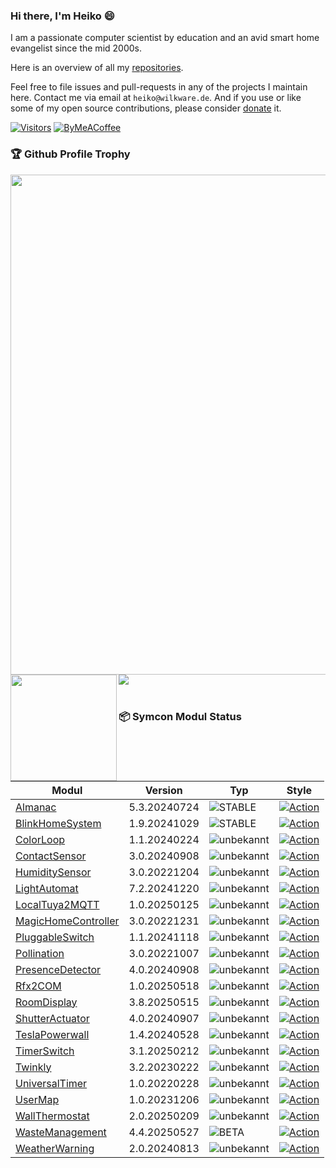 ### Hi there, I'm Heiko 😄

I am a passionate computer scientist by education and an avid smart home evangelist since the mid 2000s. 

Here is an overview of all my [repositories](https://wilkware.github.io).

Feel free to file issues and pull-requests in any of the projects I maintain here. Contact me via email at `heiko@wilkware.de`. And if you use or like some of my open source contributions, please consider [donate](https://www.paypal.com/cgi-bin/webscr?cmd=_s-xclick&hosted_button_id=8816166) it.

[![Visitors](https://api.visitorbadge.io/api/visitors?path=Wilkware&countColor=%23ff9800&style=for-the-badge)](https://wilkware.de)
[![ByMeACoffee](https://img.shields.io/badge/-buy_me_a%C2%A0coffee-gray?style=for-the-badge&logo=buy-me-a-coffee)](https://www.buymeacoffee.com/wilkware)

### 🏆 Github Profile Trophy
<img width=800 src="https://github-profile-trophy.vercel.app/?username=Wilkware&column=8&margin-w=15"/>
<div>
  <img height="170" align="left" src="https://github-readme-stats.vercel.app/api?username=Wilkware&count_private=true&include_all_commits=true&show_icons=true" />
  <img src="https://github-readme-stats.vercel.app/api/top-langs/?username=Wilkware&layout=compact" />
</div>
<br/>

### 📦 Symcon Modul Status

<!-- SYMCON MODULE START -->
| Modul | Version | Typ | Style |
|-------|---------|-----|------ |
| [Almanac](https://github.com/Wilkware/Almanac.git) | 5.3.20240724 | ![STABLE](https://img.shields.io/badge/STABLE-green?style=flat-square) | [![Action](https://img.shields.io/github/actions/workflow/status/Wilkware/Almanac/style.yml?branch=main&label=Test&style=flat-square)](https://github.com/Wilkware/Almanac/actions) |
| [BlinkHomeSystem](https://github.com/Wilkware/BlinkHomeSystem.git) | 1.9.20241029 | ![STABLE](https://img.shields.io/badge/STABLE-green?style=flat-square) | [![Action](https://img.shields.io/github/actions/workflow/status/Wilkware/BlinkHomeSystem/style.yml?branch=main&label=Test&style=flat-square)](https://github.com/Wilkware/BlinkHomeSystem/actions) |
| [ColorLoop](https://github.com/Wilkware/ColorLoop.git) | 1.1.20240224 | ![unbekannt](https://img.shields.io/badge/unbekannt-lightgrey?style=flat-square) | [![Action](https://img.shields.io/github/actions/workflow/status/Wilkware/ColorLoop/style.yml?branch=main&label=Test&style=flat-square)](https://github.com/Wilkware/ColorLoop/actions) |
| [ContactSensor](https://github.com/Wilkware/ContactSensor.git) | 3.0.20240908 | ![unbekannt](https://img.shields.io/badge/unbekannt-lightgrey?style=flat-square) | [![Action](https://img.shields.io/github/actions/workflow/status/Wilkware/ContactSensor/style.yml?branch=main&label=Test&style=flat-square)](https://github.com/Wilkware/ContactSensor/actions) |
| [HumiditySensor](https://github.com/Wilkware/HumiditySensor.git) | 3.0.20221204 | ![unbekannt](https://img.shields.io/badge/unbekannt-lightgrey?style=flat-square) | [![Action](https://img.shields.io/github/actions/workflow/status/Wilkware/HumiditySensor/style.yml?branch=main&label=Test&style=flat-square)](https://github.com/Wilkware/HumiditySensor/actions) |
| [LightAutomat](https://github.com/Wilkware/LightAutomat.git) | 7.2.20241220 | ![unbekannt](https://img.shields.io/badge/unbekannt-lightgrey?style=flat-square) | [![Action](https://img.shields.io/github/actions/workflow/status/Wilkware/LightAutomat/style.yml?branch=main&label=Test&style=flat-square)](https://github.com/Wilkware/LightAutomat/actions) |
| [LocalTuya2MQTT](https://github.com/Wilkware/LocalTuya2MQTT.git) | 1.0.20250125 | ![unbekannt](https://img.shields.io/badge/unbekannt-lightgrey?style=flat-square) | [![Action](https://img.shields.io/github/actions/workflow/status/Wilkware/LocalTuya2MQTT/style.yml?branch=main&label=Test&style=flat-square)](https://github.com/Wilkware/LocalTuya2MQTT/actions) |
| [MagicHomeController](https://github.com/Wilkware/MagicHomeController.git) | 3.0.20221231 | ![unbekannt](https://img.shields.io/badge/unbekannt-lightgrey?style=flat-square) | [![Action](https://img.shields.io/github/actions/workflow/status/Wilkware/MagicHomeController/style.yml?branch=main&label=Test&style=flat-square)](https://github.com/Wilkware/MagicHomeController/actions) |
| [PluggableSwitch](https://github.com/Wilkware/PluggableSwitch.git) | 1.1.20241118 | ![unbekannt](https://img.shields.io/badge/unbekannt-lightgrey?style=flat-square) | [![Action](https://img.shields.io/github/actions/workflow/status/Wilkware/PluggableSwitch/style.yml?branch=main&label=Test&style=flat-square)](https://github.com/Wilkware/PluggableSwitch/actions) |
| [Pollination](https://github.com/Wilkware/Pollination.git) | 3.0.20221007 | ![unbekannt](https://img.shields.io/badge/unbekannt-lightgrey?style=flat-square) | [![Action](https://img.shields.io/github/actions/workflow/status/Wilkware/Pollination/style.yml?branch=main&label=Test&style=flat-square)](https://github.com/Wilkware/Pollination/actions) |
| [PresenceDetector](https://github.com/Wilkware/PresenceDetector.git) | 4.0.20240908 | ![unbekannt](https://img.shields.io/badge/unbekannt-lightgrey?style=flat-square) | [![Action](https://img.shields.io/github/actions/workflow/status/Wilkware/PresenceDetector/style.yml?branch=main&label=Test&style=flat-square)](https://github.com/Wilkware/PresenceDetector/actions) |
| [Rfx2COM](https://github.com/Wilkware/Rfx2COM.git) | 1.0.20250518 | ![unbekannt](https://img.shields.io/badge/unbekannt-lightgrey?style=flat-square) | [![Action](https://img.shields.io/github/actions/workflow/status/Wilkware/Rfx2COM/style.yml?branch=main&label=Test&style=flat-square)](https://github.com/Wilkware/Rfx2COM/actions) |
| [RoomDisplay](https://github.com/Wilkware/RoomDisplay.git) | 3.8.20250515 | ![unbekannt](https://img.shields.io/badge/unbekannt-lightgrey?style=flat-square) | [![Action](https://img.shields.io/github/actions/workflow/status/Wilkware/RoomDisplay/style.yml?branch=main&label=Test&style=flat-square)](https://github.com/Wilkware/RoomDisplay/actions) |
| [ShutterActuator](https://github.com/Wilkware/ShutterActuator.git) | 4.0.20240907 | ![unbekannt](https://img.shields.io/badge/unbekannt-lightgrey?style=flat-square) | [![Action](https://img.shields.io/github/actions/workflow/status/Wilkware/ShutterActuator/style.yml?branch=main&label=Test&style=flat-square)](https://github.com/Wilkware/ShutterActuator/actions) |
| [TeslaPowerwall](https://github.com/Wilkware/TeslaPowerwall.git) | 1.4.20240528 | ![unbekannt](https://img.shields.io/badge/unbekannt-lightgrey?style=flat-square) | [![Action](https://img.shields.io/github/actions/workflow/status/Wilkware/TeslaPowerwall/style.yml?branch=main&label=Test&style=flat-square)](https://github.com/Wilkware/TeslaPowerwall/actions) |
| [TimerSwitch](https://github.com/Wilkware/TimerSwitch.git) | 3.1.20250212 | ![unbekannt](https://img.shields.io/badge/unbekannt-lightgrey?style=flat-square) | [![Action](https://img.shields.io/github/actions/workflow/status/Wilkware/TimerSwitch/style.yml?branch=main&label=Test&style=flat-square)](https://github.com/Wilkware/TimerSwitch/actions) |
| [Twinkly](https://github.com/Wilkware/Twinkly.git) | 3.2.20230222 | ![unbekannt](https://img.shields.io/badge/unbekannt-lightgrey?style=flat-square) | [![Action](https://img.shields.io/github/actions/workflow/status/Wilkware/Twinkly/style.yml?branch=main&label=Test&style=flat-square)](https://github.com/Wilkware/Twinkly/actions) |
| [UniversalTimer](https://github.com/Wilkware/UniversalTimer.git) | 1.0.20220228 | ![unbekannt](https://img.shields.io/badge/unbekannt-lightgrey?style=flat-square) | [![Action](https://img.shields.io/github/actions/workflow/status/Wilkware/UniversalTimer/style.yml?branch=main&label=Test&style=flat-square)](https://github.com/Wilkware/UniversalTimer/actions) |
| [UserMap](https://github.com/Wilkware/UserMap.git) | 1.0.20231206 | ![unbekannt](https://img.shields.io/badge/unbekannt-lightgrey?style=flat-square) | [![Action](https://img.shields.io/github/actions/workflow/status/Wilkware/UserMap/style.yml?branch=main&label=Test&style=flat-square)](https://github.com/Wilkware/UserMap/actions) |
| [WallThermostat](https://github.com/Wilkware/WallThermostat.git) | 2.0.20250209 | ![unbekannt](https://img.shields.io/badge/unbekannt-lightgrey?style=flat-square) | [![Action](https://img.shields.io/github/actions/workflow/status/Wilkware/WallThermostat/style.yml?branch=main&label=Test&style=flat-square)](https://github.com/Wilkware/WallThermostat/actions) |
| [WasteManagement](https://github.com/Wilkware/WasteManagement.git) | 4.4.20250527 | ![BETA](https://img.shields.io/badge/BETA-yellow?style=flat-square) | [![Action](https://img.shields.io/github/actions/workflow/status/Wilkware/WasteManagement/style.yml?branch=main&label=Test&style=flat-square)](https://github.com/Wilkware/WasteManagement/actions) |
| [WeatherWarning](https://github.com/Wilkware/WeatherWarning.git) | 2.0.20240813 | ![unbekannt](https://img.shields.io/badge/unbekannt-lightgrey?style=flat-square) | [![Action](https://img.shields.io/github/actions/workflow/status/Wilkware/WeatherWarning/style.yml?branch=main&label=Test&style=flat-square)](https://github.com/Wilkware/WeatherWarning/actions) |
<!-- SYMCON MODULE END -->

<!--
**Wilkware/Wilkware** is a ✨ _special_ ✨ repository because its `README.md` (this file) appears on your GitHub profile.

Here are some ideas to get you started:

- 🔭 I’m currently working on ...
- 🌱 I’m currently learning ...
- 👯 I’m looking to collaborate on ...
- 🤔 I’m looking for help with ...
- 💬 Ask me about ...
- 📫 How to reach me: ...
- 😄 Pronouns: ...
- ⚡ Fun fact: ...
-->
